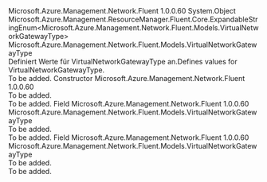 <Type Name="VirtualNetworkGatewayType" FullName="Microsoft.Azure.Management.Network.Fluent.Models.VirtualNetworkGatewayType">
  <TypeSignature Language="C#" Value="public class VirtualNetworkGatewayType : Microsoft.Azure.Management.ResourceManager.Fluent.Core.ExpandableStringEnum&lt;Microsoft.Azure.Management.Network.Fluent.Models.VirtualNetworkGatewayType&gt;" />
  <TypeSignature Language="ILAsm" Value=".class public auto ansi beforefieldinit VirtualNetworkGatewayType extends Microsoft.Azure.Management.ResourceManager.Fluent.Core.ExpandableStringEnum`1&lt;class Microsoft.Azure.Management.Network.Fluent.Models.VirtualNetworkGatewayType&gt;" />
  <TypeSignature Language="DocId" Value="T:Microsoft.Azure.Management.Network.Fluent.Models.VirtualNetworkGatewayType" />
  <TypeSignature Language="VB.NET" Value="Public Class VirtualNetworkGatewayType&#xA;Inherits ExpandableStringEnum(Of VirtualNetworkGatewayType)" />
  <TypeSignature Language="F#" Value="type VirtualNetworkGatewayType = class&#xA;    inherit ExpandableStringEnum&lt;VirtualNetworkGatewayType&gt;" />
  <AssemblyInfo>
    <AssemblyName>Microsoft.Azure.Management.Network.Fluent</AssemblyName>
    <AssemblyVersion>1.0.0.60</AssemblyVersion>
  </AssemblyInfo>
  <Base>
    <BaseTypeName>System.Object</BaseTypeName>
    <BaseTypeName FrameworkAlternate="azure-dotnet">Microsoft.Azure.Management.ResourceManager.Fluent.Core.ExpandableStringEnum&lt;Microsoft.Azure.Management.Network.Fluent.Models.VirtualNetworkGatewayType&gt;</BaseTypeName>
    <BaseTypeArguments>
      <BaseTypeArgument TypeParamName="!0">Microsoft.Azure.Management.Network.Fluent.Models.VirtualNetworkGatewayType</BaseTypeArgument>
    </BaseTypeArguments>
  </Base>
  <Interfaces />
  <Docs>
    <summary>
            <span data-ttu-id="b539f-101">Definiert Werte für VirtualNetworkGatewayType an.</span><span class="sxs-lookup"><span data-stu-id="b539f-101">Defines values for VirtualNetworkGatewayType.</span></span>
            </summary>
    <remarks>To be added.</remarks>
  </Docs>
  <Members>
    <Member MemberName=".ctor">
      <MemberSignature Language="C#" Value="public VirtualNetworkGatewayType ();" />
      <MemberSignature Language="ILAsm" Value=".method public hidebysig specialname rtspecialname instance void .ctor() cil managed" />
      <MemberSignature Language="DocId" Value="M:Microsoft.Azure.Management.Network.Fluent.Models.VirtualNetworkGatewayType.#ctor" />
      <MemberSignature Language="VB.NET" Value="Public Sub New ()" />
      <MemberType>Constructor</MemberType>
      <AssemblyInfo>
        <AssemblyName>Microsoft.Azure.Management.Network.Fluent</AssemblyName>
        <AssemblyVersion>1.0.0.60</AssemblyVersion>
      </AssemblyInfo>
      <Parameters />
      <Docs>
        <summary>To be added.</summary>
        <remarks>To be added.</remarks>
      </Docs>
    </Member>
    <Member MemberName="ExpressRoute">
      <MemberSignature Language="C#" Value="public static readonly Microsoft.Azure.Management.Network.Fluent.Models.VirtualNetworkGatewayType ExpressRoute;" />
      <MemberSignature Language="ILAsm" Value=".field public static initonly class Microsoft.Azure.Management.Network.Fluent.Models.VirtualNetworkGatewayType ExpressRoute" />
      <MemberSignature Language="DocId" Value="F:Microsoft.Azure.Management.Network.Fluent.Models.VirtualNetworkGatewayType.ExpressRoute" />
      <MemberSignature Language="VB.NET" Value="Public Shared ReadOnly ExpressRoute As VirtualNetworkGatewayType " />
      <MemberSignature Language="F#" Value=" staticval mutable ExpressRoute : Microsoft.Azure.Management.Network.Fluent.Models.VirtualNetworkGatewayType" Usage="Microsoft.Azure.Management.Network.Fluent.Models.VirtualNetworkGatewayType.ExpressRoute" />
      <MemberType>Field</MemberType>
      <AssemblyInfo>
        <AssemblyName>Microsoft.Azure.Management.Network.Fluent</AssemblyName>
        <AssemblyVersion>1.0.0.60</AssemblyVersion>
      </AssemblyInfo>
      <ReturnValue>
        <ReturnType>Microsoft.Azure.Management.Network.Fluent.Models.VirtualNetworkGatewayType</ReturnType>
      </ReturnValue>
      <Docs>
        <summary>To be added.</summary>
        <remarks>To be added.</remarks>
      </Docs>
    </Member>
    <Member MemberName="Vpn">
      <MemberSignature Language="C#" Value="public static readonly Microsoft.Azure.Management.Network.Fluent.Models.VirtualNetworkGatewayType Vpn;" />
      <MemberSignature Language="ILAsm" Value=".field public static initonly class Microsoft.Azure.Management.Network.Fluent.Models.VirtualNetworkGatewayType Vpn" />
      <MemberSignature Language="DocId" Value="F:Microsoft.Azure.Management.Network.Fluent.Models.VirtualNetworkGatewayType.Vpn" />
      <MemberSignature Language="VB.NET" Value="Public Shared ReadOnly Vpn As VirtualNetworkGatewayType " />
      <MemberSignature Language="F#" Value=" staticval mutable Vpn : Microsoft.Azure.Management.Network.Fluent.Models.VirtualNetworkGatewayType" Usage="Microsoft.Azure.Management.Network.Fluent.Models.VirtualNetworkGatewayType.Vpn" />
      <MemberType>Field</MemberType>
      <AssemblyInfo>
        <AssemblyName>Microsoft.Azure.Management.Network.Fluent</AssemblyName>
        <AssemblyVersion>1.0.0.60</AssemblyVersion>
      </AssemblyInfo>
      <ReturnValue>
        <ReturnType>Microsoft.Azure.Management.Network.Fluent.Models.VirtualNetworkGatewayType</ReturnType>
      </ReturnValue>
      <Docs>
        <summary>To be added.</summary>
        <remarks>To be added.</remarks>
      </Docs>
    </Member>
  </Members>
</Type>
